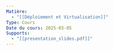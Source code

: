 ```yaml
---
Matière:
  - "[[Déploiement et Virtualisation]]"
Type: Cours
Date du cours: 2025-03-05
Supports:
  - "[[presentation_slides.pdf]]"
---
```

